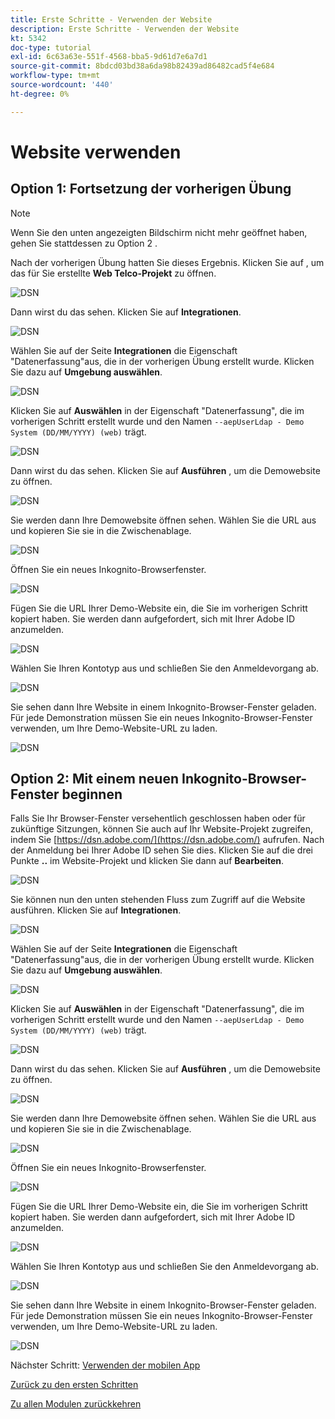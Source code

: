 ```yaml
---
title: Erste Schritte - Verwenden der Website
description: Erste Schritte - Verwenden der Website
kt: 5342
doc-type: tutorial
exl-id: 6c63a63e-551f-4568-bba5-9d61d7e6a7d1
source-git-commit: 8bdcd03bd38a6da98b82439ad86482cad5f4e684
workflow-type: tm+mt
source-wordcount: '440'
ht-degree: 0%

---
```


# Website verwenden

## Option 1: Fortsetzung der vorherigen Übung

>[!NOTE]
>
>Wenn Sie den unten angezeigten Bildschirm nicht mehr geöffnet haben, gehen Sie stattdessen zu Option 2 .

Nach der vorherigen Übung hatten Sie dieses Ergebnis. Klicken Sie auf , um das für Sie erstellte **Web Telco-Projekt** zu öffnen.

![DSN](./images/dsn5a.png)

Dann wirst du das sehen. Klicken Sie auf **Integrationen**.

![DSN](./images/web1.png)

Wählen Sie auf der Seite **Integrationen** die Eigenschaft &quot;Datenerfassung&quot;aus, die in der vorherigen Übung erstellt wurde. Klicken Sie dazu auf **Umgebung auswählen**.

![DSN](./images/web2.png)

Klicken Sie auf **Auswählen** in der Eigenschaft &quot;Datenerfassung&quot;, die im vorherigen Schritt erstellt wurde und den Namen `--aepUserLdap - Demo System (DD/MM/YYYY) (web)` trägt.

![DSN](./images/web2a.png)

Dann wirst du das sehen. Klicken Sie auf **Ausführen** , um die Demowebsite zu öffnen.

![DSN](./images/web2b.png)

Sie werden dann Ihre Demowebsite öffnen sehen. Wählen Sie die URL aus und kopieren Sie sie in die Zwischenablage.

![DSN](./images/web3.png)

Öffnen Sie ein neues Inkognito-Browserfenster.

![DSN](./images/web4.png)

Fügen Sie die URL Ihrer Demo-Website ein, die Sie im vorherigen Schritt kopiert haben. Sie werden dann aufgefordert, sich mit Ihrer Adobe ID anzumelden.

![DSN](./images/web5.png)

Wählen Sie Ihren Kontotyp aus und schließen Sie den Anmeldevorgang ab.

![DSN](./images/web6.png)

Sie sehen dann Ihre Website in einem Inkognito-Browser-Fenster geladen. Für jede Demonstration müssen Sie ein neues Inkognito-Browser-Fenster verwenden, um Ihre Demo-Website-URL zu laden.

![DSN](./images/web7.png)

## Option 2: Mit einem neuen Inkognito-Browser-Fenster beginnen

Falls Sie Ihr Browser-Fenster versehentlich geschlossen haben oder für zukünftige Sitzungen, können Sie auch auf Ihr Website-Projekt zugreifen, indem Sie [https://dsn.adobe.com/](https://dsn.adobe.com/) aufrufen. Nach der Anmeldung bei Ihrer Adobe ID sehen Sie dies. Klicken Sie auf die drei Punkte **..** im Website-Projekt und klicken Sie dann auf **Bearbeiten**.

![DSN](./images/web8.png)

Sie können nun den unten stehenden Fluss zum Zugriff auf die Website ausführen. Klicken Sie auf **Integrationen**.

![DSN](./images/web1.png)

Wählen Sie auf der Seite **Integrationen** die Eigenschaft &quot;Datenerfassung&quot;aus, die in der vorherigen Übung erstellt wurde. Klicken Sie dazu auf **Umgebung auswählen**.

![DSN](./images/web2.png)

Klicken Sie auf **Auswählen** in der Eigenschaft &quot;Datenerfassung&quot;, die im vorherigen Schritt erstellt wurde und den Namen `--aepUserLdap - Demo System (DD/MM/YYYY) (web)` trägt.

![DSN](./images/web2a.png)

Dann wirst du das sehen. Klicken Sie auf **Ausführen** , um die Demowebsite zu öffnen.

![DSN](./images/web2b.png)

Sie werden dann Ihre Demowebsite öffnen sehen. Wählen Sie die URL aus und kopieren Sie sie in die Zwischenablage.

![DSN](./images/web3.png)

Öffnen Sie ein neues Inkognito-Browserfenster.

![DSN](./images/web4.png)

Fügen Sie die URL Ihrer Demo-Website ein, die Sie im vorherigen Schritt kopiert haben. Sie werden dann aufgefordert, sich mit Ihrer Adobe ID anzumelden.

![DSN](./images/web5.png)

Wählen Sie Ihren Kontotyp aus und schließen Sie den Anmeldevorgang ab.

![DSN](./images/web6.png)

Sie sehen dann Ihre Website in einem Inkognito-Browser-Fenster geladen. Für jede Demonstration müssen Sie ein neues Inkognito-Browser-Fenster verwenden, um Ihre Demo-Website-URL zu laden.

![DSN](./images/web7.png)

Nächster Schritt: [Verwenden der mobilen App](./ex5.md)

[Zurück zu den ersten Schritten](./getting-started.md)

[Zu allen Modulen zurückkehren](./../../../overview.md)
